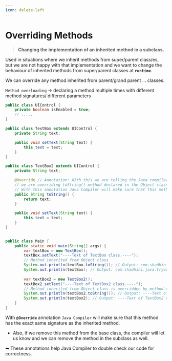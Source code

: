 ```yaml
---
icon: delete-left
---
```


# Overriding Methods

> **Changing the implementation of an inherited method in a subclass.**

Used in situations where we inherit methods from super/parent class/es, but we are not happy with that implementation and we want to change the behaviour of inherited methods from super/parent classes at **`runtime`**.

We can override any method inherited from parent/grand parent ... classes.

`Method overloading` -> declaring a method multiple times with different method signatures/ different parameters

```java
public class UIControl {
    private boolean isEnabled = true;
    // .....
}

public class TextBox extends UIControl {
    private String text;

    public void setText(String text) {
        this.text = text;
    }
}

public class TextBox2 extends UIControl {
    private String text;

    @Override // Annotation: With this we are telling the Java compiler that
    // we are overriding toString() method declared in the Object class.
    // With this annotation Java Compiler will make sure that this method has the exact same signature as the inherited method.
    public String toString() {
        return text;
    }

    public void setText(String text) {
        this.text = text;
    }
}


public class Main {
    public static void main(String[] args) {
        var textBox = new TextBox();
        textBox.setText("----Text of TextBox class.----");
        // Method inherited from Object class
        System.out.println(textBox.toString()); // Output: com.shadhini.java.tryouts.oop.inheritance.TextBox@7d417077
        System.out.println(textBox); // Output: com.shadhini.java.tryouts.oop.inheritance.TextBox@7d417077
        
        var textBox2 = new TextBox2();
        textBox2.setText("----Text of TextBox2 class.----");
        // Method inherited from Object class is overridden by method declaration at TextBox2 class
        System.out.println(textBox2.toString()); // Output: ----Text of TextBox2 class.----
        System.out.println(textBox2); // Output: ----Text of TextBox2 class.----
    }
}
```

With **`@Override`** annotation `Java Compiler` will make sure that this method has the exact same signature as the inherited method.

* Also, if we remove this method from the base class, the compiler will let us know and we can remove the method in the subclass as well.

➡ These annotations help Java Compiler to double check our code for correctness.
